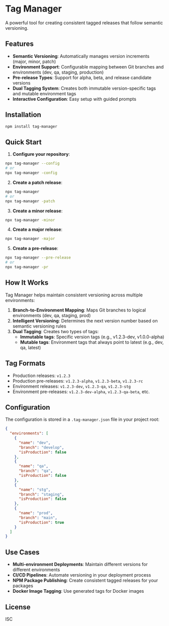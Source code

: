 # Tag Manager

A powerful tool for creating consistent tagged releases that follow semantic versioning.

## Features

- **Semantic Versioning**: Automatically manages version increments (major, minor, patch)
- **Environment Support**: Configurable mapping between Git branches and environments (dev, qa, staging, production)
- **Pre-release Types**: Support for alpha, beta, and release candidate versions
- **Dual Tagging System**: Creates both immutable version-specific tags and mutable environment tags
- **Interactive Configuration**: Easy setup with guided prompts

## Installation

```bash
npm install tag-manager
```

## Quick Start

1. **Configure your repository**:

```bash
npx tag-manager --config
# or
npx tag-manager -config
```

2. **Create a patch release**:

```bash
npx tag-manager
# or
npx tag-manager -patch
```

3. **Create a minor release**:

```bash
npx tag-manager -minor
```

4. **Create a major release**:

```bash
npx tag-manager -major
```

5. **Create a pre-release**:

```bash
npx tag-manager --pre-release
# or
npx tag-manager -pr
```

## How It Works

Tag Manager helps maintain consistent versioning across multiple environments:

1. **Branch-to-Environment Mapping**: Maps Git branches to logical environments (dev, qa, staging, prod)
2. **Intelligent Versioning**: Determines the next version number based on semantic versioning rules
3. **Dual Tagging**: Creates two types of tags:
   - **Immutable tags**: Specific version tags (e.g., v1.2.3-dev, v1.0.0-alpha)
   - **Mutable tags**: Environment tags that always point to latest (e.g., dev, qa, latest)

## Tag Formats

- Production releases: `v1.2.3`
- Production pre-releases: `v1.2.3-alpha`, `v1.2.3-beta`, `v1.2.3-rc`
- Environment releases: `v1.2.3-dev`, `v1.2.3-qa`, `v1.2.3-stg`
- Environment pre-releases: `v1.2.3-dev-alpha`, `v1.2.3-qa-beta`, etc.

## Configuration

The configuration is stored in a `.tag-manager.json` file in your project root:

```json
{
  "environments": [
    {
      "name": "dev",
      "branch": "develop",
      "isProduction": false
    },
    {
      "name": "qa",
      "branch": "qa",
      "isProduction": false
    },
    {
      "name": "stg",
      "branch": "staging",
      "isProduction": false
    },
    {
      "name": "prod",
      "branch": "main",
      "isProduction": true
    }
  ]
}
```

## Use Cases

- **Multi-environment Deployments**: Maintain different versions for different environments
- **CI/CD Pipelines**: Automate versioning in your deployment process
- **NPM Package Publishing**: Create consistent tagged releases for your packages
- **Docker Image Tagging**: Use generated tags for Docker images

## License

ISC
